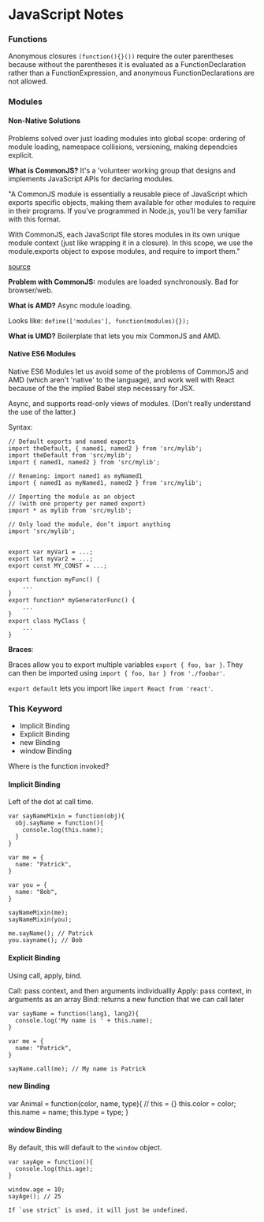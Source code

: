 # JavaScript Notes

### Functions

Anonymous closures `(function(){}())` require the outer parentheses because
without the parentheses it is evaluated as a FunctionDeclaration rather than a
FunctionExpression, and anonymous FunctionDeclarations are not allowed. 

### Modules

#### Non-Native Solutions

Problems solved over just loading modules into global scope: ordering of module
loading, namespace collisions, versioning, making dependcies explicit.

__What is CommonJS?__  It's a 'volunteer working group that designs and
implements JavaScript APIs for declaring modules.

"A CommonJS module is essentially a reusable piece of JavaScript which exports
specific objects, making them available for other modules to require in their
programs. If you’ve programmed in Node.js, you’ll be very familiar with this
format.

With CommonJS, each JavaScript file stores modules in its own unique module
context (just like wrapping it in a closure). In this scope, we use the
module.exports object to expose modules, and require to import them."

[source](https://medium.freecodecamp.com/javascript-modules-a-beginner-s-guide-783f7d7a5fcc#.ti2j1lji9)

__Problem with CommonJS:__ modules are loaded synchronously.  Bad for
browser/web.

__What is AMD?__ Async module loading.

Looks like: `define(['modules'], function(modules){});`

__What is UMD?__ Boilerplate that lets you mix CommonJS and AMD.

#### Native ES6 Modules

Native ES6 Modules let us avoid some of the problems of CommonJS and AMD (which
aren't 'native' to the language), and work well with React because of the the
implied Babel step necessary for JSX.

Async, and supports read-only views of modules.  (Don't really understand the
use of the latter.)

Syntax:

```
// Default exports and named exports
import theDefault, { named1, named2 } from 'src/mylib';
import theDefault from 'src/mylib';
import { named1, named2 } from 'src/mylib';

// Renaming: import named1 as myNamed1
import { named1 as myNamed1, named2 } from 'src/mylib';

// Importing the module as an object
// (with one property per named export)
import * as mylib from 'src/mylib';

// Only load the module, don’t import anything
import 'src/mylib';


export var myVar1 = ...;
export let myVar2 = ...;
export const MY_CONST = ...;

export function myFunc() {
    ...
}
export function* myGeneratorFunc() {
    ...
}
export class MyClass {
    ...
}
```

__Braces__:

Braces allow you to export multiple variables `export { foo, bar }`.
They can then be imported using `import { foo, bar } from './foobar'`.

`export default` lets you import like `import React from 'react'`.

### This Keyword

- Implicit Binding
- Explicit Binding
- new Binding
- window Binding

Where is the function invoked?

#### Implicit Binding

Left of the dot at call time.

```
var sayNameMixin = function(obj){
  obj.sayName = function(){
    console.log(this.name);
  }
}

var me = {
  name: "Patrick",
}

var you = {
  name: "Bob",
}

sayNameMixin(me);
sayNameMixin(you);

me.sayName(); // Patrick
you.sayname(); // Bob

```

#### Explicit Binding

Using call, apply, bind.

Call: pass context, and then arguments individuallly
Apply: pass context, in arguments as an array
Bind: returns a new function that we can call later

```
var sayName = function(lang1, lang2){
  console.log('My name is ' + this.name);
}

var me = {
  name: "Patrick",
}

sayName.call(me); // My name is Patrick
```

#### new Binding

var Animal = function(color, name, type){
  // this = {}
  this.color = color;
  this.name = name;
  this.type = type;
}

#### window Binding

By default, this will default to the `window` object.
```
var sayAge = function(){
  console.log(this.age);
}

window.age = 10;
sayAge(); // 25

If `use strict` is used, it will just be undefined.
```
